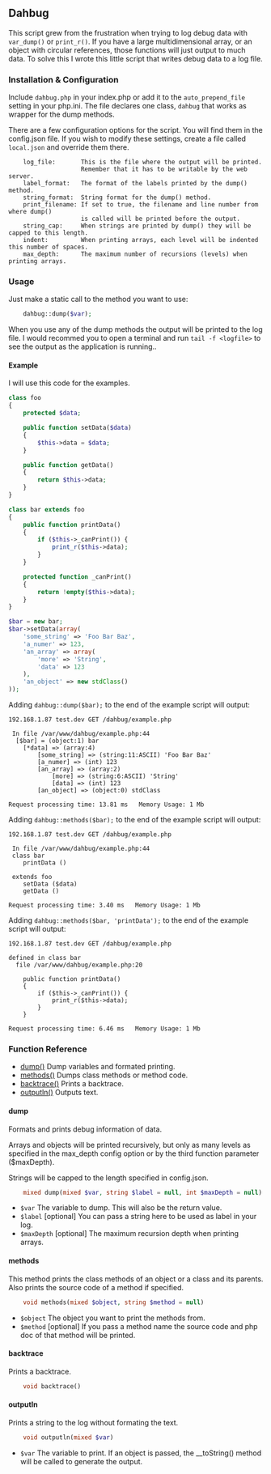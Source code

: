 ## Dahbug
This script grew from the frustration when trying to log debug data with `var_dump()` or `print_r()`. If you have a large multidimensional array, or an object with circular references, those functions will just output to much data.
To solve this I wrote this little script that writes debug data to a log file.

### Installation & Configuration
Include `dahbug.php` in your index.php or add it to the `auto_prepend_file` setting in your php.ini. The file declares one class, `dahbug` that works as wrapper for the dump methods.

There are a few configuration options for the script. You will find them in the config.json file. 
If you wish to modify these settings, create a file called `local.json` and override them there.

```
    log_file:       This is the file where the output will be printed. 
                    Remember that it has to be writable by the web server.
    label_format:   The format of the labels printed by the dump() method.
    string_format:  String format for the dump() method.
    print_filename: If set to true, the filename and line number from where dump() 
                    is called will be printed before the output. 
    string_cap:     When strings are printed by dump() they will be capped to this length.
    indent:         When printing arrays, each level will be indented this number of spaces.
    max_depth:      The maximum number of recursions (levels) when printing arrays.
```

### Usage
Just make a static call to the method you want to use:

```php
    dahbug::dump($var);
```

When you use any of the dump methods the output will be printed to the log file.
I would recommed you to open a terminal and run `tail -f <logfile>` to see the output as the application is running..

#### Example

I will use this code for the examples.

```php
class foo
{
    protected $data;

    public function setData($data)
    {
        $this->data = $data;
    }

    public function getData()
    {
        return $this->data;
    }
}

class bar extends foo
{
    public function printData()
    {
        if ($this->_canPrint()) {
            print_r($this->data);
        }
    }

    protected function _canPrint()
    {
        return !empty($this->data);
    }
}

$bar = new bar;
$bar->setData(array(
    'some_string' => 'Foo Bar Baz',
    'a_numer' => 123,
    'an_array' => array(
        'more' => 'String',
        'data' => 123
    ),
    'an_object' => new stdClass()
));
```

Adding `dahbug::dump($bar);` to the end of the example script will output:

```
192.168.1.87 test.dev GET /dahbug/example.php

 In file /var/www/dahbug/example.php:44
  [$bar] = (object:1) bar
    [*data] => (array:4) 
        [some_string] => (string:11:ASCII) 'Foo Bar Baz'
        [a_numer] => (int) 123
        [an_array] => (array:2) 
            [more] => (string:6:ASCII) 'String'
            [data] => (int) 123
        [an_object] => (object:0) stdClass

Request processing time: 13.81 ms   Memory Usage: 1 Mb
```

Adding `dahbug::methods($bar);` to the end of the example script will output:

```
192.168.1.87 test.dev GET /dahbug/example.php

 In file /var/www/dahbug/example.php:44
 class bar
    printData ()

 extends foo
    setData ($data)
    getData ()

Request processing time: 3.40 ms   Memory Usage: 1 Mb

```

Adding `dahbug::methods($bar, 'printData');` to the end of the example script will output:

```
192.168.1.87 test.dev GET /dahbug/example.php

defined in class bar
  file /var/www/dahbug/example.php:20

    public function printData()
    {
        if ($this->_canPrint()) {
            print_r($this->data);
        }
    }

Request processing time: 6.46 ms   Memory Usage: 1 Mb

```
### Function Reference
* [dump()](#dump) Dump variables and formated printing.
* [methods()](#methods) Dumps class methods or method code.
* [backtrace()](#backtrace) Prints a backtrace.
* [outputln()](#outputln) Outputs text.

#### dump
Formats and prints debug information of data. 

Arrays and objects will be printed recursively, but only as many levels as specified in the max_depth config option or by the third function parameter ($maxDepth).

Strings will be capped to the length specified in config.json.

```php
    mixed dump(mixed $var, string $label = null, int $maxDepth = null)
```
* `$var` The variable to dump. This will also be the return value.
* `$label` [optional] You can pass a string here to be used as label in your log.
* `$maxDepth` [optional] The maximum recursion depth when printing arrays.

#### methods
This method prints the class methods of an object or a class and its parents. Also prints the source code of a method if specified.

```php
    void methods(mixed $object, string $method = null)
```
* `$object` The object you want to print the methods from.
* `$method` [optional] If you pass a method name the source code and php doc of that method will be printed.

#### backtrace
Prints a backtrace.

```php
    void backtrace()
```

#### outputln
Prints a string to the log without formating the text.

```php
    void outputln(mixed $var)
```
* `$var` The variable to print. If an object is passed, the __toString() method will be called to generate the output.
